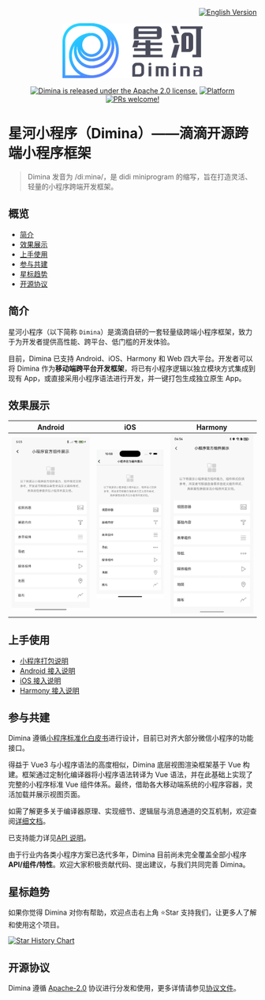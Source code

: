 <p align="right">
  <a href="./README_EN.md">
    <img src="https://img.shields.io/badge/README-English%20⤴-4B8CFF.svg" alt="English Version" />
  </a>
</p>

<div align="center">

![Dimina](./static/logo.png)

[![Dimina is released under the Apache 2.0 license.](https://img.shields.io/badge/License-Apache%202.0-26A69A)](https://github.com/didi/dimina/blob/HEAD/LICENSE)
[![Platform](https://img.shields.io/badge/Platform-%20Android%20%7C%20iOS%20%7C%20Harmony%20%7C%20Web-4CAF50)](#效果展示)
[![PRs welcome!](https://img.shields.io/badge/PRs-Welcome-FF6F61)](https://github.com/didi/dimina/blob/HEAD/CONTRIBUTING.md)

</div>

# 星河小程序（Dimina）——滴滴开源跨端小程序框架

> Dimina 发音为 /diːminə/，是 didi miniprogram 的缩写，旨在打造灵活、轻量的小程序跨端开发框架。

## 概览

- [简介](#简介)
- [效果展示](#效果展示)
- [上手使用](#上手使用)
- [参与共建](#参与共建)
- [星标趋势](#星标趋势)
- [开源协议](#开源协议)

## 简介

星河小程序（以下简称 `Dimina`）是滴滴自研的一套轻量级跨端小程序框架，致力于为开发者提供高性能、跨平台、低门槛的开发体验。

目前，Dimina 已支持 Android、iOS、Harmony 和 Web 四大平台。开发者可以将 Dimina 作为**移动端跨平台开发框架**，将已有小程序逻辑以独立模块方式集成到现有 App，或直接采用小程序语法进行开发，并一键打包生成独立原生 App。

## 效果展示

| Android | iOS | Harmony |
| ---- | ---- | ---- |
| ![Android](./static/android.jpg) | ![iOS](./static/ios.jpg) | ![Harmony](./static/harmony.jpg) |

## 上手使用

- [小程序打包说明](./fe/packages/compiler/README.md)
- [Android 接入说明](./android/README.md)
- [iOS 接入说明](./iOS/README.md)
- [Harmony 接入说明](./harmony/dimina/README.md)

## 参与共建

Dimina 遵循[小程序标准化白皮书](https://www.w3.org/TR/mini-app-white-paper/)进行设计，目前已对齐大部分微信小程序的功能接口。

得益于 Vue3 与小程序语法的高度相似，Dimina 底层视图渲染框架基于 Vue 构建。框架通过定制化编译器将小程序语法转译为 Vue 语法，并在此基础上实现了完整的小程序标准 Vue 组件体系。最终，借助各大移动端系统的小程序容器，灵活加载并展示视图页面。

如需了解更多关于编译器原理、实现细节、逻辑层与消息通道的交互机制，欢迎查阅[详细文档](./docs/README.md)。

已支持能力详见[API 说明](./docs/API-Reference.md)。

由于行业内各类小程序方案已迭代多年，Dimina 目前尚未完全覆盖全部小程序 **API/组件/特性**。欢迎大家积极贡献代码、提出建议，与我们共同完善 Dimina。

## 星标趋势

如果你觉得 Dimina 对你有帮助，欢迎点击右上角 ⭐Star 支持我们，让更多人了解和使用这个项目。

[![Star History Chart](https://api.star-history.com/svg?repos=didi/dimina&type=Date)](https://star-history.com/#didi/dimina&Date)

## 开源协议

Dimina 遵循 [Apache-2.0](https://opensource.org/license/apache-2-0) 协议进行分发和使用，更多详情请参见[协议文件](LICENSE)。
